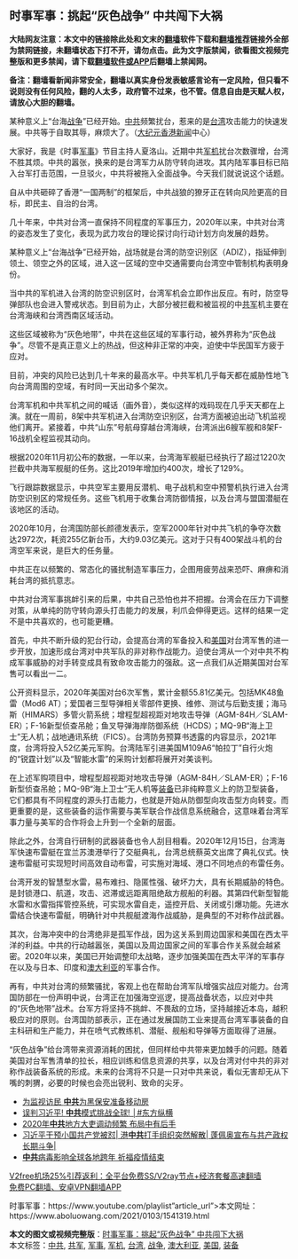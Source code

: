  <h2>时事军事：挑起“灰色战争” 中共闯下大祸</h2> <p class="notice"><b>大陆网友注意：本文中的链接除此处和文末的<a href="https://github.com/bannedbook/fanqiang" >翻墙</a>软件下载和<a href="https://github.com/killgcd/justmysocks/blob/master/README.md">翻墙推荐</a>链接外全部为禁网链接，未翻墙状态下打不开，请勿点击。此为文字版禁闻，欲看图文视频完整版和更多禁闻，请下载<a href="https://github.com/bannedbook/fanqiang">翻墙软件或APP</a>后翻墙上禁闻网。</p><p>备注：翻墙看新闻非常安全，翻墙以真实身份发表敏感言论有一定风险，但只看不说则没有任何风险，翻的人太多，政府管不过来，也不管。信息自由是天赋人权，请放心大胆的翻墙。</b></p>  <div class="entry"> <p>某种意义上“台海<a href="https://www.bannedbook.org/bnews/tag/%E6%88%98%E4%BA%89/" class="st_tag internal_tag" rel="tag" title="标签 战争 下的日志">战争</a>”已经开始。<a href="https://www.bannedbook.org/bnews/tag/%e4%b8%ad%e5%85%b1/" class="st_tag internal_tag" rel="tag" title="标签 中共 下的日志">中共</a>频繁扰台，惹来的是<a href="https://www.bannedbook.org/bnews/tag/%e5%8f%b0%e6%b9%be/" class="st_tag internal_tag" rel="tag" title="标签 台湾 下的日志">台湾</a>攻击能力的快速发展。中共等于自取其辱，麻烦大了。（<span class='wp_keywordlink_affiliate'><a href="http://www.epochtimes.com/" title="大纪元" target="_blank">大纪元</a></span><span class='wp_keywordlink_affiliate'><a href="https://www.bannedbook.org/bnews/cnnews/hknews/" title="香港新闻" target="_blank">香港新闻</a></span>中心）</p> <p>大家好，我是《时事<a href="https://www.bannedbook.org/bnews/tag/%E5%86%9B%E4%BA%8B/" class="st_tag internal_tag" rel="tag" title="标签 军事 下的日志">军事</a>》节目主持人夏洛山。近期中共<a href="https://www.bannedbook.org/bnews/tag/%E5%86%9B%E6%9C%BA/" class="st_tag internal_tag" rel="tag" title="标签 军机 下的日志">军机</a>扰台次数骤增，台湾不胜其烦。中共的嚣张，换来的是台湾军力从防守转向进攻。其内陆军事目标已陷入台军打击范围，一旦驳火，中共将被拖入全面战争。今天我们就说说这个话题。</p> <p>自从中共砸碎了香港“一国两制”的框架后，中共战狼的獠牙正在转向风险更高的目标，即民主、自治的台湾。</p> <p>几十年来，中共对台湾一直保持不同程度的军事压力，2020年以来，中共对台湾的姿态发生了变化，表现为武力攻台的理论探讨向行动计划方向发展的趋势。</p> <p>某种意义上“台海战争”已经开始，战场就是台湾的防空识别区（ADIZ），指延伸到领土、领空之外的区域，进入这一区域的空中交通需要向台湾空中管制机构表明身份。</p> <p>当中共的军机进入台湾的防空识别区时，台湾军机会立即作出反应。有时，防空导弹部队也会进入警戒状态。到目前为止，大部分被拦截和被监视的中<a href="https://www.bannedbook.org/bnews/tag/%e5%85%b1%e5%86%9b/" class="st_tag internal_tag" rel="tag" title="标签 共军 下的日志">共军</a>机主要在台湾海峡和台湾西南区域活动。</p>  <p>这些区域被称为“灰色地带”，中共在这些区域的军事行动，被外界称为“灰色战争”。尽管不是真正意义上的热战，但这种非正常的冲突，迫使中华民国军方疲于应对。</p> <p></p> <p></p> <p>目前，冲突的风险已达到几十年来的最高水平。中共军机几乎每天都在威胁性地飞向台湾周围的空域，有时同一天出动多个架次。</p> <p>台湾军机和中共军机之间的喊话（画外音），类似这样的戏码现在几乎天天都在上演。就在一周前，8架中共军机进入台湾防空识别区，台湾方面被迫出动飞机监视他们离开。紧接着，中共“山东”号航母穿越台湾海峡，台湾派出6艘军舰和8架F-16战机全程监视其动向。</p> <p>根据2020年11月初公布的数据，一年以来，台湾海军舰艇已经执行了超过1220次拦截中共海军舰艇的任务。这比2019年增加约400次，增长了129%。</p>  <p>飞行跟踪数据显示，中共空军主要用反潜机、电子战机和空中预警机执行进入台湾防空识别区的常规任务。这些飞机用于收集台湾防御情报，以及台湾与盟国潜艇在该地区的活动。</p> <p>2020年10月，台湾国防部长颜德发表示，空军2000年针对中共飞机的争夺次数达2972次，耗资255亿新台币，大约9.03亿美元。这对于只有400架战斗机的台湾空军来说，是巨大的任务量。</p> <p>中共正在以频繁的、常态化的骚扰制造军事压力，企图用疲劳战来恐吓、麻痹和消耗台湾的抵抗意志。</p> <p>中共对台湾军事挑衅引来的后果，中共自己恐怕也并不把握。台湾会在压力下调整对策，从单纯的防守转向源头打击能力的发展，利爪会伸得更远。这样的结果一定不是中共喜欢的，也可能更糟。</p> <p>首先，中共不断升级的犯台行动，会提高台湾的军备投入和<a href="https://www.bannedbook.org/bnews/tag/%e7%be%8e%e5%9b%bd/" class="st_tag internal_tag" rel="tag" title="标签 美国 下的日志">美国</a>对台湾军售的进一步开放，加速形成台湾对中共军队的非对称作战能力。迫使台湾从一个对中共不构成军事威胁的对手转变成具有致命攻击能力的强敌。这一点我们从近期美国对台军售可以看出一二。</p> <p>公开资料显示，2020年美国对台6次军售，累计金额55.81亿美元。包括MK48鱼雷（Mod6 AT）；爱国者三型导弹相关零部件更换、维修、测试与后勤支援；海马斯（HIMARS）多管火箭系统；增程型超视距对地攻击导弹（AGM-84H／SLAM-ER）；F-16新型侦查吊舱；鱼叉导弹海岸防御系统（HCDS）；MQ-9B“海上卫士”无人机；战地通讯系统（FICS）。台湾防务预算书透露的内容显示，2021年度，台湾将投入52亿美元军购。台湾陆军引进美国M109A6“帕拉丁”自行火炮的“锐霆计划”以及“智能水雷”的采购计划都将展开对美谈判。</p>  <p>在上述军购项目中，增程型超视距对地攻击导弹（AGM-84H／SLAM-ER）；F-16新型侦查吊舱；MQ-9B“海上卫士”无人机等<a href="https://www.bannedbook.org/bnews/tag/%E8%A3%85%E5%A4%87/" class="st_tag internal_tag" rel="tag" title="标签 装备 下的日志">装备</a>已非纯粹意义上的防卫型装备，它们都具有不同程度的源头打击能力，也就是开始从防御型向攻击型方向转变。而更重要的是，这些装备的运作需要与美军联合作战信息系统融合，这意味着台湾军事力量与美军的合作将会上升到一个全新的层面。</p> <p>除此之外，台湾自行研制的武器装备也令人刮目相看。2020年12月15日，台湾海军快速布雷艇在宜兰苏澳港举行了交艇典礼，台湾总统蔡英文出席了典礼仪式。快速布雷艇可实现短时间高效自动布雷，可实施对海域、港口不同地点的布雷任务。</p> <p>台湾开发的智慧型水雷，易布难扫、隐匿性强、破坏力大，具有长期威胁的特色。是封锁港口、航道，攻击、迟滞或远距离阻绝敌方舰船的利器。其第四代新型智能水雷和水雷指挥管控系统，可实现水雷自走，遥控开启、关闭或引爆功能。先进水雷结合快速布雷艇，明确针对中共舰艇渡海作战威胁，是典型的不对称作战武器。</p> <p>其次，台海冲突中的台湾绝非是孤军作战，因为这关系到周边国家和美国在西太平洋的利益。中共的行动越嚣张，美国以及周边国家之间的军事合作关系就会越紧密。2020年以来，美国已开始调整印太战略，逐步加强美国在西太平洋的军事存在以及与日本、印度和<a href="https://www.bannedbook.org/bnews/tag/%e6%be%b3%e5%a4%a7%e5%88%a9%e4%ba%9a/" class="st_tag internal_tag" rel="tag" title="标签 澳大利亚 下的日志">澳大利亚</a>的军事合作。</p> <p>再有，中共对台湾的频繁骚扰，客观上也在帮助台湾军队增强实战应对能力。台湾国防部在一份声明中说，台湾正在加强海空巡逻，提高战备状态，以应对中共的“灰色地带”战术。台军方将坚持不挑衅、不畏敌的立场，坚持越接近本岛，越积极应对的原则。台湾国防部表示，正在通过发展国防工业来提高台湾军事装备的自主科研和生产能力，并在喷气式教练机、潜艇、舰船和导弹等方面取得了进展。</p> <p>“灰色战争”给台湾带来资源消耗的困扰，但同样给中共带来更加棘手的问题。随着美国对台军售清单的拉长，相应训练和信息资源的共享，以及台湾对付中共的非对称作战装备系统的形成。未来的台湾将不只是一只对中共来说，看似无害却无从下嘴的刺猬，必要的时候也会亮出锐利、致命的尖牙。</p>  <ul class='op-related-articles' title='相关阅读'> <li><a href='https://www.bannedbook.org/bnews/cbnews/20210103/1460055.html' target='_blank'>为监视访民 <b>中共</b>为黑保安准备移动房</a></li> <li><a href='https://www.bannedbook.org/bnews/bannedvideo/20210103/1460034.html' target='_blank'>误判习近平! <b>中共</b>模式挑战全球!  │#东方纵横</a></li> <li><a href='https://www.bannedbook.org/bnews/cnnews/20210103/1460031.html' target='_blank'>2020年<b>中共</b>地方大吏调动频繁 布局中有后手</a></li> <li><a href='https://www.bannedbook.org/bnews/topimagenews/20210103/1460029.html' target='_blank'>习近平干预小国共产党被怼| 港<b>中共</b>打手组织突然解散| 蓬佩奥宣布与共产政权长期斗争|</a></li> <li><a href='https://www.bannedbook.org/bnews/taiwannews/20210103/1460026.html' target='_blank'><b>中共</b>病毒影响全球各地跨年 祈福疫情结束</a></li> </ul> <p class="texttj"> <a href="https://www.bannedbook.org/forum23/topic22702.html" target="_blank">V2free机场25%引荐返利：全平台免费SS/V2ray节点+经济套餐高速翻墙</a><br/> <a href="https://github.com/bannedbook/fanqiang/wiki/%E7%A6%81%E9%97%BB%E7%BD%91%E5%AE%89%E5%8D%93%E7%BF%BB%E5%A2%99%E6%96%B0%E9%97%BBAPP" target="_blank">免费PC翻墙、安卓VPN翻墙APP</a></p><p>时事军事：https://www.youtube.com/playlist&#8221;article_url&#8221;>本文网址：https://www.aboluowang.com/2021/0103/1541319.html</p><a name='sharetosocial'></a>       <div><b>本文的图文或视频完整版</b>：<a href='https://www.bannedbook.org/bnews/comments/20210103/1460095.html'>时事军事：挑起“灰色战争” 中共闯下大祸</a></div>  </div><!--END ENTRY--> <div class="postfooter"> <div>本文标签：<a href="https://www.bannedbook.org/bnews/tag/%e4%b8%ad%e5%85%b1/" rel="tag">中共</a>, <a href="https://www.bannedbook.org/bnews/tag/%e5%85%b1%e5%86%9b/" rel="tag">共军</a>, <a href="https://www.bannedbook.org/bnews/tag/%E5%86%9B%E4%BA%8B/" rel="tag">军事</a>, <a href="https://www.bannedbook.org/bnews/tag/%E5%86%9B%E6%9C%BA/" rel="tag">军机</a>, <a href="https://www.bannedbook.org/bnews/tag/%e5%8f%b0%e6%b9%be/" rel="tag">台湾</a>, <a href="https://www.bannedbook.org/bnews/tag/%E6%88%98%E4%BA%89/" rel="tag">战争</a>, <a href="https://www.bannedbook.org/bnews/tag/%e6%be%b3%e5%a4%a7%e5%88%a9%e4%ba%9a/" rel="tag">澳大利亚</a>, <a href="https://www.bannedbook.org/bnews/tag/%e7%be%8e%e5%9b%bd/" rel="tag">美国</a>, <a href="https://www.bannedbook.org/bnews/tag/%E8%A3%85%E5%A4%87/" rel="tag">装备</a></div>  </div><!--END POSTFOOTER--> 